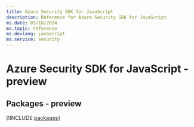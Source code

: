 ```yaml
---
title: Azure Security SDK for JavaScript
description: Reference for Azure Security SDK for JavaScript
ms.date: 03/18/2024
ms.topic: reference
ms.devlang: javascript
ms.service: security
---
```

# Azure Security SDK for JavaScript - preview
## Packages - preview
[!INCLUDE [packages](security-index.md)]
